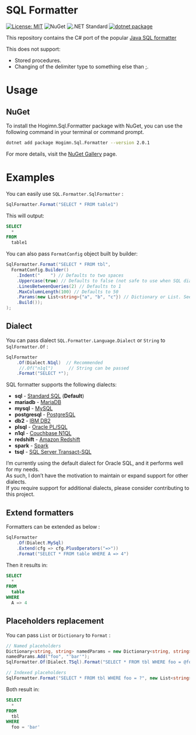 # SQL Formatter
[![License: MIT](https://img.shields.io/badge/License-MIT-green.svg)](https://github.com/hogimn/sql-formatter/blob/main/LICENSE)
![NuGet](https://img.shields.io/nuget/v/Hogimn.Sql.Formatter.svg)
![.NET Standard](https://img.shields.io/badge/.NET%20Standard-2.0-brightgreen.svg)
[![dotnet package](https://github.com/hogimn/SqlFormatter/actions/workflows/dotnet-desktop.yml/badge.svg?branch=main)](https://github.com/hogimn/SqlFormatter/actions/workflows/dotnet-desktop.yml)

This repository contains the C# port of the popular [Java SQL formatter](https://github.com/vertical-blank/sql-formatter)

This does not support:

- Stored procedures.
- Changing of the delimiter type to something else than ;.

# Usage

## NuGet

To install the Hogimn.Sql.Formatter package with NuGet, you can use the following command in your terminal or command prompt.

```bash
dotnet add package Hogimn.Sql.Formatter --version 2.0.1
```

For more details, visit the [NuGet Gallery](https://www.nuget.org/packages/Hogimn.Sql.Formatter/) page.

# Examples

You can easily use `SQL.Formatter.SqlFormatter` :

```c#
SqlFormatter.Format("SELECT * FROM table1")
```

This will output:

```sql
SELECT
  *
FROM
  table1
```

You can also pass `FormatConfig` object built by builder:

```c#
SqlFormatter.Format("SELECT * FROM tbl",
  FormatConfig.Builder()
    .Indent("    ") // Defaults to two spaces
    .Uppercase(true) // Defaults to false (not safe to use when SQL dialect has case-sensitive identifiers)
    .LinesBetweenQueries(2) // Defaults to 1
    .MaxColumnLength(100) // Defaults to 50
    .Params(new List<string>{"a", "b", "c"}) // Dictionary or List. See Placeholders replacement.
    .Build());
);
```

## Dialect

You can pass dialect `SQL.Formatter.Language.Dialect` or `String` to `SqlFormatter.Of` :

```c#
SqlFormatter
    .Of(Dialect.N1ql)  // Recommended
     //.Of("n1ql")      // String can be passed
    .Format("SELECT *");
```

SQL formatter supports the following dialects:

- **sql** - [Standard SQL][] (**Default**)
- **mariadb** - [MariaDB][]
- **mysql** - [MySQL][]
- **postgresql** - [PostgreSQL][]
- **db2** - [IBM DB2][]
- **plsql** - [Oracle PL/SQL][]
- **n1ql** - [Couchbase N1QL][]
- **redshift** - [Amazon Redshift][]
- **spark** - [Spark][]
- **tsql** - [SQL Server Transact-SQL][tsql]

I’m currently using the default dialect for Oracle SQL, and it performs well for my needs.  
As such, I don’t have the motivation to maintain or expand support for other dialects.  
If you require support for additional dialects, please consider contributing to this project.  

## Extend formatters

Formatters can be extended as below :

```c#
SqlFormatter
    .Of(Dialect.MySql)
    .Extend(cfg => cfg.PlusOperators("=>"))
    .Format("SELECT * FROM table WHERE A => 4")
```

Then it results in:

```sql
SELECT
  *
FROM
  table
WHERE
  A => 4
```

## Placeholders replacement

You can pass `List` or `Dictionary` to `Format` :

```c#
// Named placeholders
Dictionary<string, string> namedParams = new Dictionary<string, string>();
namedParams.Add("foo", "'bar'");
SqlFormatter.Of(Dialect.TSql).Format("SELECT * FROM tbl WHERE foo = @foo", namedParams);

// Indexed placeholders
SqlFormatter.Format("SELECT * FROM tbl WHERE foo = ?", new List<string> {"'bar'"});
```

Both result in:

```sql
SELECT
  *
FROM
  tbl
WHERE
  foo = 'bar'
```

[standard sql]: https://en.wikipedia.org/wiki/SQL:2011
[couchbase n1ql]: http://www.couchbase.com/n1ql
[ibm db2]: https://www.ibm.com/analytics/us/en/technology/db2/
[oracle pl/sql]: http://www.oracle.com/technetwork/database/features/plsql/index.html
[amazon redshift]: https://docs.aws.amazon.com/redshift/latest/dg/cm_chap_SQLCommandRef.html
[spark]: https://spark.apache.org/docs/latest/api/sql/index.html
[postgresql]: https://www.postgresql.org/
[mariadb]: https://mariadb.com/
[mysql]: https://www.mysql.com/
[tsql]: https://docs.microsoft.com/en-us/sql/sql-server/
